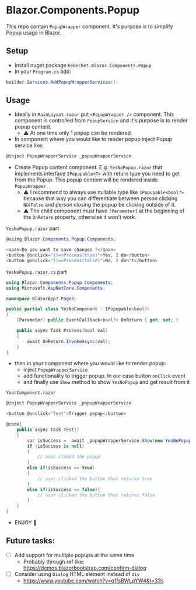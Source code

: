 ﻿# Blazor.Components.Popup

This repo contain `PopupWrapper` component. It's purpose is to simplify Popup usage in Blazor.

## Setup
- Install nuget package `Kebechet.Blazor.Components.Popup`
- In your `Program.cs` add:
```cs
builder.Services.AddPopupWrapperServices();
```

## Usage
- Ideally in `MainLayout.razor` put `<PopupWrapper />` component. This component is controlled from `PopupService` and it's purpose is to render popup content.
    - ⚠️ At one time only 1 popup can be rendered.
- In component where you would like to render popup inject Popup service like:
```cs
@inject PopupWrapperService _popupWrapperService
```

- Create Popup content component. E.g. `YesNoPopup.razor` that implements interface `IPopupable<T>` with return type you need to get from the Popup. This popup content will be rendered
inside `PopupWrapper`.
    - ⚠️ I recommend to always use nullable type like `IPopupable<bool?>` because that way you can differentiate between person clicking `NO`/`False` and person closing the popup be clicking 
    outside of it.
    - ⚠️ The child component must have `[Parameter]` at the beginning of the `OnReturn` property, otherwise it won't work.

`YesNoPopup.razor` part

```cs
@using Blazor.Components.Popup.Components;

<span>Do you want to save changes ?</span>
<button @onclick="()=>Process(true)">Yes, I do</button>
<button @onclick="()=>Process(false)">No, I don't</button>

```

`YesNoPopup.razor.cs` part

```cs
using Blazor.Components.Popup.Components;
using Microsoft.AspNetCore.Components;

namespace BlazorApp7.Pages;

public partial class YesNoComponent : IPopupable<bool?>
{
    [Parameter] public EventCallback<bool?> OnReturn { get; set; }

    public async Task Process(bool val)
    {
        await OnReturn.InvokeAsync(val);
    }
}
```

- then in your component where you would like to render popup:
  - inject `PopupWrapperService `
  - add functionality to trigger popup. In our case button `onClick` event
  - and finally use `Show` method to show `YesNoPopup` and get result from it

`YourComponent.razor` 

```cs
@inject PopupWrapperService _popupWrapperService

<button @onclick="Test">Trigger popup</button>

@code{
    public async Task Test()
    {
        var isSuccess =  await _popupWrapperService.Show(new YesNoPopup(), this);
        if (isSuccess is null)
        {
            // user closed the popup
        } 
        else if(isSuccess == true)
        {
            // user clicked the button that returns true
        } 
        else if(isSuccess == false){
            // user clicked the button that returns false
        }
    }
}
```

- ENJOY 🎉

## Future tasks:
- [ ] Add support for multiple popups at the same time
    - Probably through ref like: https://demos.blazorbootstrap.com/confirm-dialog
- [ ] Consider using `Dialog` HTML element instead of `div`
    - https://www.youtube.com/watch?v=q1fsBWLpYW4&t=33s